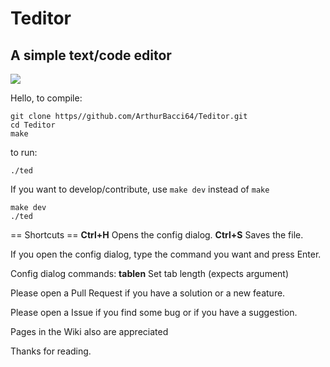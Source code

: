 # Teditor
## A simple text/code editor

<image src="teditor.gif">

Hello, to compile:

```
git clone https//github.com/ArthurBacci64/Teditor.git
cd Teditor
make
```

to run:

```
./ted
```

If you want to develop/contribute, use `make dev` instead of `make`

```
make dev
./ted
```

== Shortcuts ==
**Ctrl+H** Opens the config dialog.
**Ctrl+S** Saves the file.

If you open the config dialog, type the command you want
and press Enter.

Config dialog commands:
**tablen** Set tab length (expects argument)

Please open a Pull Request if you have a solution or a new feature.

Please open a Issue if you find some bug or if you have a suggestion.

Pages in the Wiki also are appreciated

Thanks for reading.

